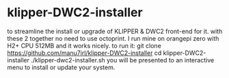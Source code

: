 # klipper-DWC2-installer
to streamline the install or upgrade of KLIPPER &amp; DWC2 front-end for it. 
with these 2 together no need to use octoprint.
I run mine on orangepi zero with H2+ CPU 512MB and it works nicely.
to run it:
git clone https://github.com/manu7irl/klipper-DWC2-installer
cd klipper-DWC2-installer
./klipper-dwc2-installer.sh
you will be presented to an interactive menu to install or update your system.
